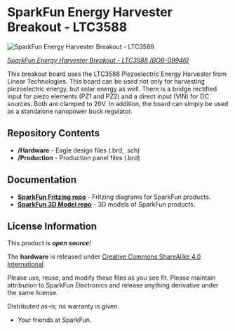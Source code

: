 SparkFun Energy Harvester Breakout - LTC3588
========================================

![SparkFun Energy Harvester Breakout - LTC3588](https://cdn.sparkfun.com//assets/parts/4/0/6/1/09946-01.jpg)

[*SparkFun Energy Harvester Breakout - LTC3588 (BOB-09946)*](https://www.sparkfun.com/products/9946)

This breakout board uses the LTC3588 Piezoelectric Energy Harvester from Linear Technologies. 
This board can be used not only for harvesting piezoelectric energy, but solar energy as well. 
There is a bridge rectified input for piezo elements (PZ1 and PZ2) and a direct input (VIN) for DC sources. 
Both are clamped to 20V. 
In addition, the board can simply be used as a standalone nanopower buck regulator.

Repository Contents
-------------------

* **/Hardware** - Eagle design files (.brd, .sch)
* **/Production** - Production panel files (.brd)

Documentation
--------------
* **[SparkFun Fritzing repo](https://github.com/sparkfun/Fritzing_Parts)** - Fritzing diagrams for SparkFun products.
* **[SparkFun 3D Model repo](https://github.com/sparkfun/3D_Models)** - 3D models of SparkFun products. 


License Information
-------------------
This product is _**open source**_! 

The **hardware** is released under [Creative Commons ShareAlike 4.0 International](https://creativecommons.org/licenses/by-sa/4.0/).

Please use, reuse, and modify these files as you see fit. Please maintain attribution to SparkFun Electronics and release anything derivative under the same license.

Distributed as-is; no warranty is given.

- Your friends at SparkFun.


